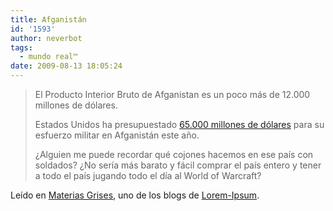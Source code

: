 ```yaml
---
title: Afganistán
id: '1593'
author: neverbot
tags:
  - mundo real™
date: 2009-08-13 18:05:24
---
```


> El Producto Interior Bruto de Afganistan es un poco más de 12.000 millones de dólares.
> 
> Estados Unidos ha presupuestado [65.000 millones de dólares](http://yglesias.thinkprogress.org/archives/2009/08/afghanistan-war-spending-in-perspective.php) para su esfuerzo militar en Afganistán este año.
> 
> ¿Alguien me puede recordar qué cojones hacemos en ese país con soldados? ¿No sería más barato y fácil comprar el país entero y tener a todo el país jugando todo el día al World of Warcraft?

Leído en [Materias Grises](http://www.lorem-ipsum.es/blogs/materiasgrises/), uno de los blogs de [Lorem-Ipsum](http://www.lorem-ipsum.es).
